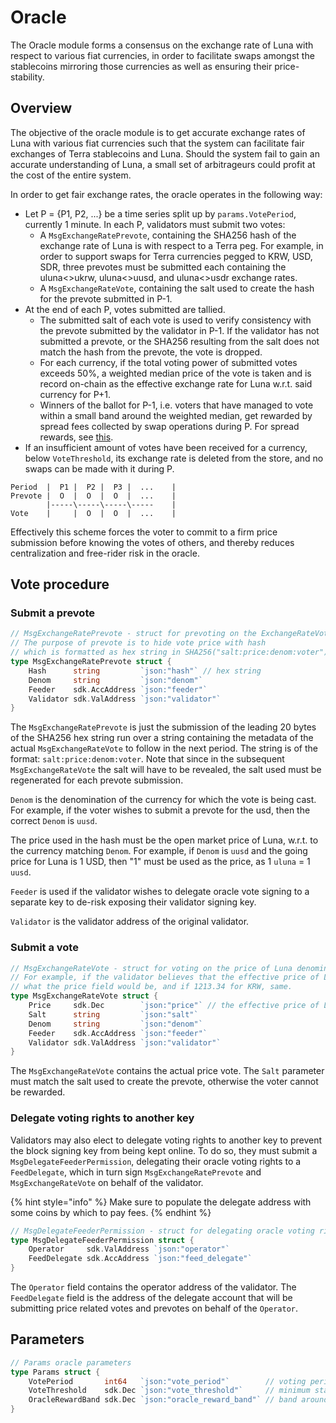 # Oracle

The Oracle module forms a consensus on the exchange rate of Luna with respect to various fiat currencies, in order to facilitate swaps amongst the stablecoins mirroring those currencies as well as ensuring their price-stability.

## Overview

The objective of the oracle module is to get accurate exchange rates of Luna with various fiat currencies such that the system can facilitate fair exchanges of Terra stablecoins and Luna. Should the system fail to gain an accurate understanding of Luna, a small set of arbitrageurs could profit at the cost of the entire system.

In order to get fair exchange rates, the oracle operates in the following way:

* Let P = {P1, P2, ...} be a time series split up by `params.VotePeriod`, currently 1 minute. In each P, validators must submit two votes: 
  * A `MsgExchangeRatePrevote`, containing the SHA256 hash of the exchange rate of Luna is with respect to a Terra peg. For example, in order to support swaps for Terra currencies pegged to KRW, USD, SDR, three prevotes must be submitted each containing the uluna&lt;&gt;ukrw, uluna&lt;&gt;uusd, and uluna&lt;&gt;usdr exchange rates. 
  * A `MsgExchangeRateVote`, containing the salt used to create the hash for the prevote submitted in P-1.  
* At the end of each P, votes submitted are tallied. 
  * The submitted salt of each vote is used to verify consistency with the prevote submitted by the validator in P-1. If the validator has not submitted a prevote, or the SHA256 resulting from the salt does not match the hash from the prevote, the vote is dropped.
  * For each currency, if the total voting power of submitted votes exceeds 50%, a weighted median price of the vote is taken and is record on-chain as the effective exchange rate for Luna w.r.t. said currency for P+1.
  * Winners of the ballot for P-1, i.e. voters that have managed to vote within a small band around the weighted median, get rewarded by spread fees collected by swap operations during P. For spread rewards, see [this](market.md#spread-rewards).
* If an insufficient amount of votes have been received for a currency, below `VoteThreshold`, its exchange rate is deleted from the store, and no swaps can be made with it during P. 

```text
Period  |  P1 |  P2 |  P3 |  ...    |
Prevote |  O  |  O  |  O  |  ...    |
        |-----\-----\-----\-----    |
Vote    |     |  O  |  O  |  ...    |
```

Effectively this scheme forces the voter to commit to a firm price submission before knowing the votes of others, and thereby reduces centralization and free-rider risk in the oracle.

## Vote procedure

### Submit a prevote

```go
// MsgExchangeRatePrevote - struct for prevoting on the ExchangeRateVote.
// The purpose of prevote is to hide vote price with hash
// which is formatted as hex string in SHA256("salt:price:denom:voter")
type MsgExchangeRatePrevote struct {
    Hash      string         `json:"hash"` // hex string
    Denom     string         `json:"denom"`
    Feeder    sdk.AccAddress `json:"feeder"`
    Validator sdk.ValAddress `json:"validator"`
}
```

The `MsgExchangeRatePrevote` is just the submission of the leading 20 bytes of the SHA256 hex string run over a string containing the metadata of the actual `MsgExchangeRateVote` to follow in the next period. The string is of the format: `salt:price:denom:voter`. Note that since in the subsequent `MsgExchangeRateVote` the salt will have to be revealed, the salt used must be regenerated for each prevote submission.

`Denom` is the denomination of the currency for which the vote is being cast. For example, if the voter wishes to submit a prevote for the usd, then the correct `Denom` is `uusd`.

The price used in the hash must be the open market price of Luna, w.r.t. to the currency matching `Denom`. For example, if `Denom` is `uusd` and the going price for Luna is 1 USD, then "1" must be used as the price, as 1 `uluna` = 1 `uusd`. 

`Feeder` is used if the validator wishes to delegate oracle vote signing to a separate key to de-risk exposing their validator signing key.

`Validator` is the validator address of the original validator.

### Submit a vote

```go
// MsgExchangeRateVote - struct for voting on the price of Luna denominated in various Terra assets.
// For example, if the validator believes that the effective price of Luna in USD is 10.39, that's
// what the price field would be, and if 1213.34 for KRW, same.
type MsgExchangeRateVote struct {
    Price     sdk.Dec        `json:"price"` // the effective price of Luna in {Denom}
    Salt      string         `json:"salt"`
    Denom     string         `json:"denom"`
    Feeder    sdk.AccAddress `json:"feeder"`
    Validator sdk.ValAddress `json:"validator"`
}
```

The `MsgExchangeRateVote` contains the actual price vote. The `Salt` parameter must match the salt used to create the prevote, otherwise the voter cannot be rewarded.


### Delegate voting rights to another key

Validators may also elect to delegate voting rights to another key to prevent the block signing key from being kept online. To do so, they must submit a `MsgDelegateFeederPermission`, delegating their oracle voting rights to a `FeedDelegate`, which in turn sign `MsgExchangeRatePrevote` and `MsgExchangeRateVote` on behalf of the validator. 

{% hint style="info" %}
Make sure to populate the delegate address with some coins by which to pay fees.
{% endhint %}

```go
// MsgDelegateFeederPermission - struct for delegating oracle voting rights to another address.
type MsgDelegateFeederPermission struct {
	Operator     sdk.ValAddress `json:"operator"`
	FeedDelegate sdk.AccAddress `json:"feed_delegate"`
}
```

The `Operator` field contains the operator address of the validator. The `FeedDelegate` field is the address of the delegate account that will be submitting price related votes and prevotes on behalf of the `Operator`. 


## Parameters

```go
// Params oracle parameters
type Params struct {
    VotePeriod       int64   `json:"vote_period"`        // voting period in block height; tallys and reward claim period
    VoteThreshold    sdk.Dec `json:"vote_threshold"`     // minimum stake power threshold to update price
    OracleRewardBand sdk.Dec `json:"oracle_reward_band"` // band around the oracle weighted median to reward
}
```
